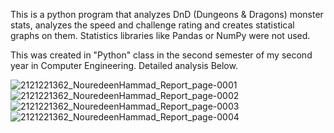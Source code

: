 This is a python program that analyzes DnD (Dungeons & Dragons) monster stats, analyzes the speed and challenge rating and creates statistical graphs on them.
Statistics libraries like Pandas or NumPy were not used.

This was created in "Python" class in the second semester of my second year in Computer Engineering. Detailed analysis Below.

![2121221362_NouredeenHammad_Report_page-0001](https://github.com/NouredeenM17/dnd-monster-statistics-analyzer/assets/107249282/ec105371-f2ca-40b2-95fb-c55061d07245)
![2121221362_NouredeenHammad_Report_page-0002](https://github.com/NouredeenM17/dnd-monster-statistics-analyzer/assets/107249282/bb0c5370-fd14-4a0d-a944-13f6da952cc7)
![2121221362_NouredeenHammad_Report_page-0003](https://github.com/NouredeenM17/dnd-monster-statistics-analyzer/assets/107249282/f39620c6-1ae1-4d83-a485-4a188857bc95)
![2121221362_NouredeenHammad_Report_page-0004](https://github.com/NouredeenM17/dnd-monster-statistics-analyzer/assets/107249282/6e87f38e-0bb9-4994-9d31-dcc3defc2e39)
